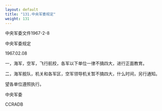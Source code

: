 ```yaml
---
layout: default
title: "131.中央军委规定"
weight: 131
---
```


中央军委文件1967-2-8

中央军委规定

1967.02.08

一，海军，空军，飞行航校，各军以下单位一律不搞四大，进行正面教育。

二，海军舰队，机关和各军区，空军领导机关暂不搞四大，什么时间，另行通知。

望各单位遵照执行。

中央军委

CCRADB

